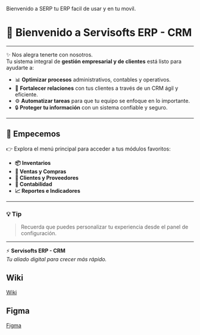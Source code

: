 Bienvenido a SERP tu ERP facil de usar y en tu movil.

# 👋 Bienvenido a **Servisofts ERP - CRM**

---

✨ Nos alegra tenerte con nosotros.  
Tu sistema integral de **gestión empresarial y de clientes** está listo para ayudarte a:

- 📊 **Optimizar procesos** administrativos, contables y operativos.  
- 🤝 **Fortalecer relaciones** con tus clientes a través de un CRM ágil y eficiente.  
- ⚙️ **Automatizar tareas** para que tu equipo se enfoque en lo importante.  
- 🔒 **Proteger tu información** con un sistema confiable y seguro.  

---

## 🚀 Empecemos
👉 Explora el menú principal para acceder a tus módulos favoritos:  
- **📦 Inventarios**  
- **💼 Ventas y Compras**  
- **👥 Clientes y Proveedores**  
- **📑 Contabilidad**  
- **📈 Reportes e Indicadores**

---

### 💡 Tip
> Recuerda que puedes personalizar tu experiencia desde el panel de configuración.

---

⚡ **Servisofts ERP - CRM**  
_Tu aliado digital para crecer más rápido._


## Wiki
[Wiki](https://github.com/S-ERP/.github/wiki)


## Figma
[Figma](https://www.figma.com/file/rrVYhUiBmTllEuvsgEUWL8/SERP?type=design&node-id=22-122&mode=design&t=M3mOZNoJFwWhU2z3-0)

